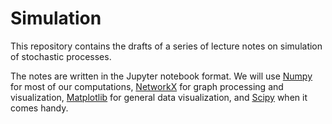 # Simulation
This repository contains the drafts of a series of lecture notes on simulation
of stochastic processes.

The notes are written in the Jupyter notebook format. We will
use [Numpy](http://www.numpy.org/) for most of our
computations, [NetworkX](https://networkx.github.io/) for
graph processing and visualization, [Matplotlib]() for general data
visualization, and [Scipy](https://www.scipy.org/) when it comes handy.
